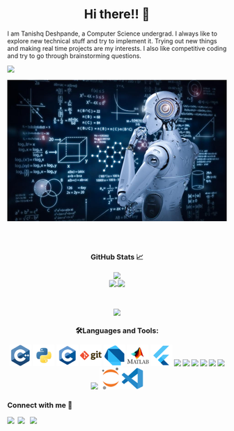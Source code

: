 <h1 align = "center">Hi there!! 👋</h1>
I am Tanishq Deshpande, a Computer Science undergrad. I always like to explore new technical stuff and try to implement it. Trying out new things and making real time projects are my interests. I also like competitive coding and try to go through brainstorming questions. 


<!-- Typing SVG by DenverCoder1 - https://github.com/DenverCoder1/readme-typing-svg -->
<p>
  <a href="https://github.com/DenverCoder1/readme-typing-svg"><img src="https://readme-typing-svg.herokuapp.com/?lines=AI/ML+Enthusiast;Data+Science+Enthusiast;Full+Stack+Flutter+Developer;Python+Programmer"></a>
</p>

<img align="center" src="https://github.com/tanishq252/tanishq252/blob/main/ml.jpg" width="800">

<!-- ------------------------------------------------- -->

<!-- ------------------------------------------------- -->
<br></br>


<h3 align="center">GitHub Stats 📈</h3>
<div align="center">
  <a>
  <img align="center" src="https://github-readme-streak-stats.herokuapp.com/?user=tanishq252&theme=dracula&hide_border=true" width="800">
  </a>
  <br/>
  <a href="https://github.com/tanishq252/github-readme-stats" style="margin-top:100px;">
<img align="center" src="https://github-readme-stats.vercel.app/api/top-langs/?username=tanishq252&theme=dracula&count_private=true&hide_border=true&text_color=fff&icon_color=03e8fc&title_color=03e8fc" />
 </a>
 <a href="https://github.com/tanishq252/github-readme-stats">
    <img align="center" src="https://github-readme-stats.vercel.app/api?username=tanishq252&count_private=true&theme=dracula&show_icons=true&hide_border=true&text_color=fff&icon_color=03e8fc&title_color=03e8fc&card_width=3&line_height=40" />
  </a>
</div>
<br/><br/>
<p align="center">
    <a href="https://github.com/tanishq252/">
    <img align="center" src="https://activity-graph.herokuapp.com/graph?username=tanishq252&theme=dracula" />
  </a>
</p>

<h3 align="center">🛠️Languages and Tools:</h3>
<p align="center">
<code><img height="50" src="https://raw.githubusercontent.com/github/explore/80688e429a7d4ef2fca1e82350fe8e3517d3494d/topics/cpp/cpp.png"></code>
<code><img height="50" src="https://raw.githubusercontent.com/github/explore/80688e429a7d4ef2fca1e82350fe8e3517d3494d/topics/python/python.png"></code>
<code><img height="50" src="https://raw.githubusercontent.com/github/explore/80688e429a7d4ef2fca1e82350fe8e3517d3494d/topics/c/c.png"></code>
<code><img height="50" src="https://raw.githubusercontent.com/github/explore/80688e429a7d4ef2fca1e82350fe8e3517d3494d/topics/git/git.png"></code>
<code><img height="50" src="https://raw.githubusercontent.com/github/explore/80688e429a7d4ef2fca1e82350fe8e3517d3494d/topics/dart/dart.png"></code>
<code><img height="50" src="https://raw.githubusercontent.com/github/explore/80688e429a7d4ef2fca1e82350fe8e3517d3494d/topics/matlab/matlab.png"></code>
<code><img height="50" src="https://raw.githubusercontent.com/github/explore/80688e429a7d4ef2fca1e82350fe8e3517d3494d/topics/flutter/flutter.png"></code> 
  <code><img height="50" src="https://github.com/tomchen/stack-icons/blob/master/logos/firebase.svg"></code>
  <code><img height="50" src="https://github.com/tomchen/stack-icons/blob/master/logos/java.svg"></code>
  <code><img height="50" src="https://github.com/tomchen/stack-icons/blob/master/logos/r-lang.svg"></code>
  <code><img height="50" src="https://github.com/tomchen/stack-icons/blob/master/logos/mysql.svg"></code>
  <code><img height="50" src="https://github.com/tomchen/stack-icons/blob/master/logos/html-5.svg"></code>
  <code><img height="50" src="https://github.com/tomchen/stack-icons/blob/master/logos/css-3.svg"></code>
  <code><img height="50" src="https://github.com/tomchen/stack-icons/blob/master/logos/arduino.svg"></code> 
<code><img height="50" src="https://github.com/devicons/devicon/blob/master/icons/jupyter/jupyter-original.svg" ></code><code><img height="50" src="https://github.com/devicons/devicon/blob/master/icons/vscode/vscode-original.svg"></code>

  <h3 align="left">Connect with me 🤝</h3>
  
[![](https://img.shields.io/badge/LinkedIn-0077B5?style=for-the-badge&logo=linkedin&logoColor=white)](https://www.linkedin.com/in/tanishq-deshpande-0ba147204/)&nbsp;&nbsp;[![](https://img.shields.io/badge/Instagram-E4405F?style=for-the-badge&logo=instagram&logoColor=white)](https://www.instagram.com/tanishq252002/)&nbsp;&nbsp;
[![](https://img.shields.io/badge/Gmail-D14836?style=for-the-badge&logo=gmail&logoColor=white)](https://mail.google.com/mail/?view=cm&fs=1&to=tanishq252002@gmail.com&su=Regarding&body=Hi%20Tanishq!)

